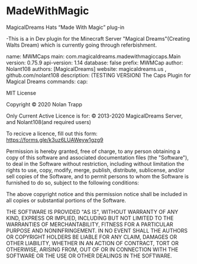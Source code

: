 # MadeWithMagic
MagicalDreams Hats “Made With Magic” plug-in

-This is a in Dev plugin for the Minecraft Server "Magical Dreams"(Creating Walts Dream) which is currently going through referbishment.


name: MWMCaps
main: com.magicaldreams.madewithmagiccaps.Main
version: 0.75.9
api-version: 1.14
database: false
prefix: MWMCap
author: Nolant108
authors: [MagicalDreams]
website: magicaldreams.us , github.com/nolant108
description: (TESTING VERSION) The Caps Plugin for Magical Dreams
commands:
  cap:



MIT License

Copyright © 2020 Nolan Trapp

Only Current Active Licence is for: © 2013-2020 MagicalDreams Server, and Nolant108(and required users)

To recicve a licence, fill out this form:  https://forms.gle/k3uz6LUAWeyw1gzg9

Permission is hereby granted, free of charge, to any person obtaining a copy
of this software and associated documentation files (the "Software"), to deal
in the Software without restriction, including without limitation the rights
to use, copy, modify, merge, publish, distribute, sublicense, and/or sell
copies of the Software, and to permit persons to whom the Software is
furnished to do so, subject to the following conditions:

The above copyright notice and this permission notice shall be included in all
copies or substantial portions of the Software.

THE SOFTWARE IS PROVIDED "AS IS", WITHOUT WARRANTY OF ANY KIND, EXPRESS OR
IMPLIED, INCLUDING BUT NOT LIMITED TO THE WARRANTIES OF MERCHANTABILITY,
FITNESS FOR A PARTICULAR PURPOSE AND NONINFRINGEMENT. IN NO EVENT SHALL THE
AUTHORS OR COPYRIGHT HOLDERS BE LIABLE FOR ANY CLAIM, DAMAGES OR OTHER
LIABILITY, WHETHER IN AN ACTION OF CONTRACT, TORT OR OTHERWISE, ARISING FROM,
OUT OF OR IN CONNECTION WITH THE SOFTWARE OR THE USE OR OTHER DEALINGS IN THE
SOFTWARE.

